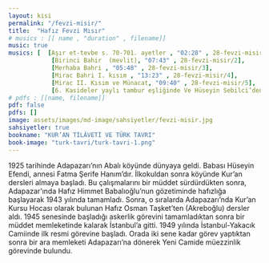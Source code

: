 ```yaml
---
layout: kisi
permalink: "/fevzi-misir/"
title:  "Hafız Fevzi Mısır"
# musics : [[ name , "duration" , filename]]
music: true
musics: [  [Aşır et-tevbe s. 70-701. ayetler , "02:28" , 28-fevzi-misir/1],
            [Birinci Bahir  (mevlit), "07:43" , 28-fevzi-misir/2],
            [Merhaba Bahri , "05:48" , 28-fevzi-misir/3],
            [Mirac Bahri I. kısım , "13:23" , 28-fevzi-misir/4],
            [Mirac II. Kısım ve Münacat, "09:40" , 28-fevzi-misir/5],
            [6. Kasideler yaylı tambur eşliğinde Ve Hüseyin Sebilci’den nağmeler, "11:09" , 28-fevzi-misir/6]]
# pdfs : [[name, filename]]
pdf: false
pdfs: []
image: assets/images/md-image/sahsiyetler/fevzi-misir.jpg
sahsiyetler: true
bookname: "KUR’AN TİLÂVETİ VE TÜRK TAVRI"
book-image: "turk-tavri/turk-tavri-1.png"
---
```


1925 tarihinde Adapazarı’nın Abalı köyünde dünyaya geldi. Babası Hüseyin Efendi, annesi Fatma Şerife Hanım’dır. 
İlkokuldan sonra köyünde Kur’an dersleri almaya başladı. Bu çalışmalarını bir müddet sürdürdükten sonra, Adapazar’ında Hafız Himmet Babalıoğlu’nun gözetiminde hafızlığa başlayarak 1943 yılında tamamladı. Sonra, o sıralarda Adapazarı’nda Kur’an Kursu Hocası olarak bulunan Hafız Osman Taşket’ten (Akreboğlu) dersler aldı. 
1945 senesinde başladığı askerlik görevini tamamladıktan sonra bir müddet memleketinde kalarak İstanbul’a gitti. 1949 yılında İstanbul-Yakacık Camiinde ilk resmi görevine başladı. Orada iki sene kadar görev yaptıktan sonra bir ara memleketi Adapazarı’na dönerek Yeni Camide müezzinlik görevinde bulundu. 